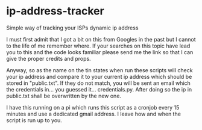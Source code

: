 # ip-address-tracker
Simple way of tracking your ISPs dynamic ip address

I must first admit that I got a bit on this from Googles in the past but I cannot to the life of me remember where. If your searches on this topic have lead you to this and the code looks familiar please send me the link so that I can give the proper credits and props.

Anyway, so as the name on the tin states when run these scripts will check your ip address and compare it to your current ip address which should be stored in "public.txt". If they do not match, you will be sent an email which the credentials in... you guessed it... credentials.py. After doing so the ip in public.txt shall be overwritten by the new one.

I have this running on a pi which runs this script as a cronjob every 15 minutes and use a dedicated gmail address. I leave how and when the script is run up to you.
